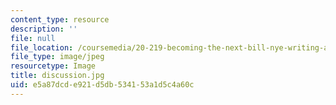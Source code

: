 ```yaml
---
content_type: resource
description: ''
file: null
file_location: /coursemedia/20-219-becoming-the-next-bill-nye-writing-and-hosting-the-educational-show-january-iap-2015/e5a87dcde921d5db534153a1d5c4a60c_discussion.jpg
file_type: image/jpeg
resourcetype: Image
title: discussion.jpg
uid: e5a87dcd-e921-d5db-5341-53a1d5c4a60c
---
```

